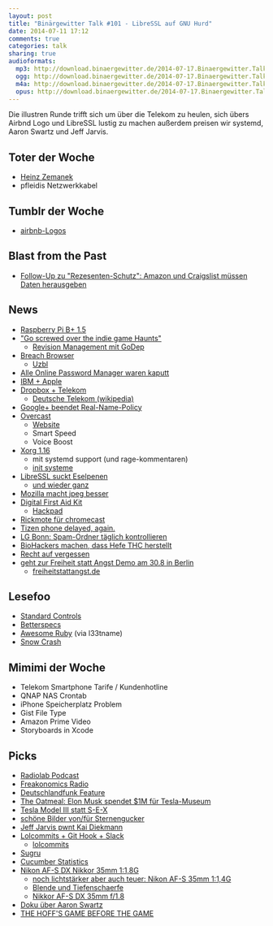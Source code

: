 ```yaml
---
layout: post
title: "Binärgewitter Talk #101 - LibreSSL auf GNU Hurd"
date: 2014-07-11 17:12
comments: true
categories: talk
sharing: true
audioformats:
  mp3: http://download.binaergewitter.de/2014-07-17.Binaergewitter.Talk.101.mp3
  ogg: http://download.binaergewitter.de/2014-07-17.Binaergewitter.Talk.101.ogg
  m4a: http://download.binaergewitter.de/2014-07-17.Binaergewitter.Talk.101.m4a
  opus: http://download.binaergewitter.de/2014-07-17.Binaergewitter.Talk.101.opus
---
```

Die illustren Runde trifft sich um über die Telekom zu heulen, sich übers Airbnd Logo und LibreSSL lustig zu machen außerdem preisen wir systemd, Aaron Swartz und Jeff Jarvis.

## Toter der Woche

- [Heinz Zemanek](http://futurezone.at/digital-life/oesterreichischer-computerpionier-heinz-zemanek-ist-tot/75.350.384 )
- pfleidis Netzwerkkabel

## Tumblr der Woche

- [airbnb-Logos]( http://airbnblogos.tumblr.com/ )

## Blast from the Past

- [Follow-Up zu "Rezesenten-Schutz": Amazon und Craigslist müssen Daten herausgeben]( http://arstechnica.com/tech-policy/2014/07/judge-orders-unmasking-of-amazon-com-negative-reviewers/ )

## News

- [Raspberry Pi B+ 1.5]( http://www.raspberrypi.org/blog/#introducing-raspberry-pi-model-b-plus )
- ["Go screwed over the indie game Haunts"]( http://forums.thedailywtf.com/forums/t/27755.aspx )
    * [Revision Management mit GoDep]( http://www.goinggo.net/2013/10/manage-dependencies-with-godep.html )
- [Breach Browser]( http://breach.cc/ )
    * [Uzbl]( http://www.uzbl.org/ )
- [Alle Online Password Manager waren kaputt]( http://www.darknet.org.uk/2014/07/password-manager-security-lastpass-roboform-etc-safe/ )
- [IBM + Apple]( http://www-03.ibm.com/press/us/en/pressrelease/44370.wss )
- [Dropbox + Telekom]( https://blog.dropbox.com/2014/07/dropbox-and-deutsche-telekom-partner-in-europe/ )
    * [Deutsche Telekom (wikipedia)]( http://de.wikipedia.org/wiki/Deutsche_Telekom )
- [Google+ beendet Real-Name-Policy]( https://plus.google.com/u/0/+googleplus/posts/V5XkYQYYJqy )
- [Overcast]( http://www.marco.org/2014/07/16/overcast )
    * [Website]( https://overcast.fm/ )
    * Smart Speed
    * Voice Boost
- [Xorg 1.16]( http://beta.slashdot.org/story/204735 )
    * mit systemd support (und rage-kommentaren)
    * [init systeme](http://en.wikipedia.org/wiki/Operating_system_service_management )
- [LibreSSL suckt Eselpenen]( http://arstechnica.com/security/2014/07/only-a-few-days-old-openssl-fork-libressl-is-declared-unsafe-for-linux/ )
    * [und wieder ganz]( http://linux.slashdot.org/story/14/07/16/1950235/libressl-prng-vulnerability-patched?utm_source=rss1.0mainlinkanon&utm_medium=feed )
- [Mozilla macht jpeg besser](http://www.pro-linux.de/news/1/21296/mozjpeg-20-erhoeht-die-jpeg-kompression.html )
- [Digital First Aid Kit]( https://github.com/RaReNet/DFAK )
    * [Hackpad]( https://hackpad.com/The-Digital-First-Aid-Kit-PdhSvxKOM5M )
- [Rickmote für chromecast](http://www.wired.com/2014/07/rickroll-innocent-televisions-with-this-google-chromecast-hack/ )
- [Tizen phone delayed, again.]( http://arstechnica.com/gadgets/2014/07/samsungs-first-tizen-phone-delayed-again/ )
- [LG Bonn: Spam-Ordner täglich kontrollieren]( http://www.spiegel.de/netzwelt/web/spam-ordner-geschaeftliche-e-mails-muessen-taeglich-kontrolliert-werden-a-981136.html )
- [BioHackers machen, dass Hefe THC herstellt]( http://beta.slashdot.org/story/204521 )
- [Recht auf vergessen]( http://www.googlewatchblog.de/2014/07/hidden-google-sammlung-recht/ )
- [geht zur Freiheit statt Angst Demo am 30.8 in Berlin]( http://www.heise.de/newsticker/meldung/Freiheit-statt-Angst-2014-Bitte-Aufstehen-gegen-den-Ueberwachungswahn-2260766.html )
    * [freiheitstattangst.de]( https://freiheitstattangst.de/ )

## Lesefoo

- [Standard Controls]( http://inessential.com/2014/07/10/standard_controls )
- [Betterspecs]( http://betterspecs.org/ )
- [Awesome Ruby]( https://github.com/markets/awesome-ruby ) (via l33tname)
- [Snow Crash]( http://amzn.to/1peY41q )

## Mimimi der Woche

- Telekom Smartphone Tarife / Kundenhotline
- QNAP NAS Crontab
- iPhone Speicherplatz Problem
- Gist File Type
- Amazon Prime Video
- Storyboards in Xcode

## Picks

- [Radiolab Podcast]( http://www.radiolab.org/series/podcasts/ )
- [Freakonomics Radio]( http://freakonomics.com/radio/ )
- [Deutschlandfunk Feature]( http://www.deutschlandradio.de/feature.625.de.html )
- [The Oatmeal: Elon Musk spendet $1M für Tesla-Museum]( http://theoatmeal.com/blog/musk_tesla_museum )
- [Tesla Model III statt S-E-X]( http://mashable.com/2014/07/15/tesla-model-iii/ )
- [schöne Bilder von/für Sternengucker](http://www.heise.de/foto/meldung/Astro-Fotografie-Bilder-fuer-Sternegucker-2251684.html?hg=1&hgi=8&hgf=false )
- [Jeff Jarvis pwnt Kai Diekmann]( http://www.kraftfuttermischwerk.de/blogg/us-journalist-jeff-jarvis-ohrfeigt-kai-diekmann-auf-twitter/ )
- [Lolcommits + Git Hook + Slack]( https://gist.github.com/pfleidi/a67083ad0efe92594e01 )
    * [lolcommits]( https://github.com/mroth/lolcommits )
- [Sugru]( http://amzn.to/1kzXwAm )
- [Cucumber Statistics]( https://github.com/alienfast/cucumber_statistics )
- [Nikon AF-S DX Nikkor 35mm 1:1,8G]( http://amzn.to/1nPYI7z )
    * [noch lichtstärker aber auch teuer: Nikon AF-S 35mm 1:1,4G](http://www.amazon.de/gp/product/B001GCVA0U/ref=as_li_ss_tl?ie=UTF8&camp=1638&creative=19454&creativeASIN=B001GCVA0U&linkCode=as2&tag=trektrip )
    * [Blende und Tiefenschaerfe]( http://www.garten-pur.de/291/Garten-pur_Portal/Naturfotografie/Artikel/Fotografieren_-_Anleitungen_und_Tipps/Blende_und_Tiefenschaerfe.htm )
    * [Nikkor AF-S DX 35mm f/1.8]( http://www.photozone.de/nikon--nikkor-aps-c-lens-tests/628-nikkor3518dx )
- [Doku über Aaron Swartz](https://archive.org/details/TheInternetsOwnBoyTheStoryOfAaronSwartz )
- [THE HOFF'S GAME BEFORE THE GAME]( https://www.youtube.com/watch?v=L86CyCK2kvw )
